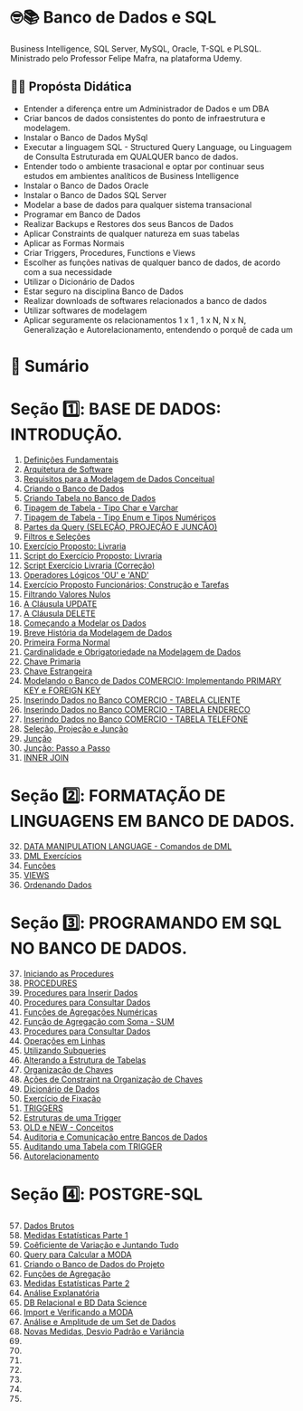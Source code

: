 # 🤓📚 **Banco de Dados e SQL**

Business Intelligence, SQL Server, MySQL, Oracle, T-SQL e PLSQL. Ministrado pelo Professor Felipe Mafra, na plataforma Udemy.

## 👩‍🏫 **Propósta Didática**

- Entender a diferença entre um Administrador de Dados e um DBA
- Criar bancos de dados consistentes do ponto de infraestrutura e modelagem.
- Instalar o Banco de Dados MySql
- Executar a linguagem SQL - Structured Query Language, ou Linguagem de Consulta Estruturada em QUALQUER banco de dados.
- Entender todo o ambiente trasacional e optar por continuar seus estudos em ambientes analíticos de Business Intelligence
- Instalar o Banco de Dados Oracle
- Instalar o Banco de Dados SQL Server
- Modelar a base de dados para qualquer sistema transacional
- Programar em Banco de Dados
- Realizar Backups e Restores dos seus Bancos de Dados
- Aplicar Constraints de qualquer natureza em suas tabelas
- Aplicar as Formas Normais
- Criar Triggers, Procedures, Functions e Views
- Escolher as funções nativas de qualquer banco de dados, de acordo com a sua necessidade
- Utilizar o Dicionário de Dados
- Estar seguro na disciplina Banco de Dados
- Realizar downloads de softwares relacionados a banco de dados
- Utilizar softwares de modelagem
- Aplicar seguramente os relacionamentos 1 x 1 , 1 x N, N x N, Generalização e Autorelacionamento, entendendo o porquê de cada um

# 📄 **Sumário**

# Seção 1️⃣: BASE DE DADOS: INTRODUÇÃO.

1. [Definições Fundamentais](https://github.com/vinicius-maznar/Banco_de_Dados-e-SQL/blob/main/01-Definicoes_Fundamentais.md)
2. [Arquitetura de Software](https://github.com/vinicius-maznar/Banco_de_Dados-e-SQL/blob/main/02%20-%20Arquitetura%20de%20Software%20.md)
3. [Requisitos para a Modelagem de Dados Conceitual](https://github.com/vinicius-maznar/SQL-e-Banco-de-Dados/blob/main/03%20-%20Requisitos%20para%20Modelagem%20de%20Dados%20Conceitual.md)
4. [Criando o Banco de Dados](https://github.com/vinicius-maznar/SQL-e-Banco-de-Dados/blob/main/04%20-%20Criando%20o%20Banco%20de%20Dados.md)
5. [Criando Tabela no Banco de Dados](https://github.com/vinicius-maznar/SQL-e-Banco-de-Dados/blob/main/05%20-%20Criando%20Tabela%20no%20Banco%20de%20Dados.md)
6. [Tipagem de Tabela - Tipo Char e Varchar](https://github.com/vinicius-maznar/SQL-e-Banco-de-Dados/blob/main/06%20-%20Tipagem%20de%20Tabela%20-%20Tipo%20CHAR%20e%20VARCHAR.md)
7. [Tipagem de Tabela - Tipo Enum e Tipos Numéricos](https://github.com/vinicius-maznar/SQL-e-Banco-de-Dados/blob/main/07%20-%20Tipagem%20de%20Banco%20de%20Dados%20-%20Tipo%20ENUM%20e%20Tipos%20Num%C3%A9ricos.md)
8. [Partes da Query (SELEÇÃO, PROJEÇÃO E JUNÇÃO)](https://github.com/vinicius-maznar/SQL-e-Banco-de-Dados/blob/main/08%20-%20Partes%20da%20Query%20(SELE%C3%87%C3%83O%2C%20PROJE%C3%87%C3%83O%20E%20JUN%C3%87%C3%83O).md)
9. [Filtros e Seleções](https://github.com/vinicius-maznar/SQL-e-Banco-de-Dados/blob/main/09%20-%20FIltros%20e%20Sele%C3%A7%C3%B5es.md)
10. [Exercício Proposto: Livraria](https://github.com/vinicius-maznar/SQL-e-Banco-de-Dados/blob/main/10%20-%20Exerc%C3%ADcio%20Proposto%20Livraria.md)
11. [Script do Exercício Proposto: Livraria](https://github.com/vinicius-maznar/SQL-e-Banco-de-Dados/blob/main/11%20-%20Script%20do%20Exerc%C3%ADcio%20Proposto:%20Livraria.sql)
12. [Script Exercício Livraria (Correção)](https://github.com/vinicius-maznar/SQL-e-Banco-de-Dados/blob/main/12%20-%20Script%20Exerc%C3%ADcio%20Livraria%20(Corre%C3%A7%C3%A3o).sql)
13. [Operadores Lógicos 'OU' e 'AND'](https://github.com/vinicius-maznar/SQL-e-Banco-de-Dados/blob/main/13%20-%20Operadores%20L%C3%B3gicos.md)
14. [Exercício Proposto Funcionários; Construção e Tarefas](https://github.com/vinicius-maznar/SQL-e-Banco-de-Dados/blob/main/14%20-%20Exerc%C3%ADcio%20Proposto%20Funcionarios%3A%20Constru%C3%A7%C3%A3o%20e%20Terafas.sql)
15. [Filtrando Valores Nulos](https://github.com/vinicius-maznar/SQL-e-Banco-de-Dados/blob/main/15%20-%20Filtrando%20Valores%20Nulos.md)
16. [A Cláusula UPDATE](https://github.com/vinicius-maznar/SQL-e-Banco-de-Dados/blob/main/16%20-%20A%20Cl%C3%A1usula%20UPDATE.md)
17. [A Cláusula DELETE](https://github.com/vinicius-maznar/SQL-e-Banco-de-Dados/blob/main/17%20-%20A%20Cl%C3%A1usula%20DELETE.md)
18. [Começando a Modelar os Dados](https://github.com/vinicius-maznar/SQL-e-Banco-de-Dados/blob/main/18%20-%20Come%C3%A7ando%20a%20Modelar%20os%20Dados.md)
19. [Breve História da Modelagem de Dados](https://github.com/vinicius-maznar/SQL-e-Banco-de-Dados/blob/main/19%20-%20Hist%C3%B3ria%20da%20Modelagem%20de%20Dados.md)
20. [Primeira Forma Normal](https://github.com/vinicius-maznar/SQL-e-Banco-de-Dados/blob/main/20%20-%20Primeira%20Forma%20Normal%20(1FN).md)
21. [Cardinalidade e Obrigatoriedade na Modelagem de Dados](https://github.com/vinicius-maznar/SQL-e-Banco-de-Dados/blob/main/21%20-%20Cardinalidade%20e%20Obrigatoriedade.md)
22. [Chave Primaria](https://github.com/vinicius-maznar/SQL-e-Banco-de-Dados/blob/main/22%20-%20Chave%20Primaria.md)
23. [Chave Estrangeira](https://github.com/vinicius-maznar/SQL-e-Banco-de-Dados/blob/main/23%20-%20Chave%20Estrangeira.md)
24. [Modelando o Banco de Dados COMERCIO: Implementando PRIMARY KEY e FOREIGN KEY](https://github.com/vinicius-maznar/SQL-e-Banco-de-Dados/blob/main/24%20-Modelando%20o%20Banco%20de%20Dados%20COMERCIO:%20Implementando%20PRIMARY%20KEY%20e%20FOREIGN%20KEY.sql)
25. [Inserindo Dados no Banco COMERCIO - TABELA CLIENTE](https://github.com/vinicius-maznar/SQL-e-Banco-de-Dados/blob/main/25%20-%20Inserindo%20Dados%20no%20Banco%20COMERCIO%20-%20TABELA%20CLIENTE.sql)
26. [ Inserindo Dados no Banco COMERCIO - TABELA ENDERECO](https://github.com/vinicius-maznar/SQL-e-Banco-de-Dados/blob/main/26%20-%20Inserindo%20Dados%20no%20Banco%20COMERCIO%20-%20TABELA%20ENDERECO.sql)
27. [Inserindo Dados no Banco COMERCIO - TABELA TELEFONE](https://github.com/vinicius-maznar/SQL-e-Banco-de-Dados/blob/main/27%20-%20Inserindo%20Dados%20no%20Banco%20COMERCIO%20-%20TABELA%20TELEFONE.sql)
28. [Seleção, Projeção e Junção](https://github.com/vinicius-maznar/SQL-e-Banco-de-Dados/blob/main/28%20-%20Sele%C3%A7%C3%A3o,%20Proje%C3%A7%C3%A3o%20e%20Jun%C3%A7%C3%A3o.md)
29. [Junção](https://github.com/vinicius-maznar/SQL-e-Banco-de-Dados/blob/main/29%20-%20Jun%C3%A7%C3%A3o.md)
30. [Junção: Passo a Passo](https://github.com/vinicius-maznar/SQL-e-Banco-de-Dados/blob/main/30%20-%20Jun%C3%A7%C3%A3o%3A%20Passo%20a%20Passo.sql)
31. [INNER JOIN](https://github.com/vinicius-maznar/SQL-e-Banco-de-Dados/blob/main/31%20-%20INNER%20JOIN.md)

# Seção 2️⃣: FORMATAÇÃO DE LINGUAGENS EM BANCO DE DADOS.

32. [DATA MANIPULATION LANGUAGE - Comandos de DML](https://github.com/vinicius-maznar/SQL-e-Banco-de-Dados/blob/main/32%20-%20DATA%20MANIPULATION%20LANGUAGE%20-%20Comandos%20de%20DML.md)
33. [DML Exercícios](https://github.com/vinicius-maznar/CURSO-COMPLETO-DE-SQL-E-DB/blob/main/34%20-%20DML%20Exerc%C3%ADcios%20-%20Parte%201.md)
34. [Funções](https://github.com/vinicius-maznar/CURSO-COMPLETO-DE-SQL-E-DB/blob/main/35%20-%20Fun%C3%A7%C3%B5es.md)
35. [VIEWS](https://github.com/vinicius-maznar/CURSO-COMPLETO-DE-SQL-E-DB/blob/main/36%20-%20Views.md)
36. [Ordenando Dados](https://github.com/vinicius-maznar/CURSO-COMPLETO-DE-SQL-E-DB/blob/main/37%20-%20Ordenando%20Dados.md)

# Seção 3️⃣: PROGRAMANDO EM SQL NO BANCO DE DADOS.
    
37. [Iniciando as Procedures](https://github.com/vinicius-maznar/CURSO-COMPLETO-DE-SQL-E-DB/blob/main/38%20-%20Iniciando%20as%20Procedures.md)
38. [PROCEDURES](https://github.com/vinicius-maznar/CURSO-COMPLETO-DE-SQL-E-DB/blob/main/38%20-%20Iniciando%20as%20Procedures.md)
39. [Procedures para Inserir Dados](https://github.com/vinicius-maznar/CURSO-COMPLETO-DE-SQL-E-DB/blob/main/39%20-%20Procedures%20para%20Inserir%20Dados.md)
40. [Procedures para Consultar Dados](https://github.com/vinicius-maznar/CURSO-COMPLETO-DE-SQL-E-DB/blob/main/40%20-%20Procedures%20para%20Consultar%20Dados.md)
41. [Funções de Agregações Numéricas](https://github.com/vinicius-maznar/CURSO-COMPLETO-DE-SQL-E-DB/blob/main/41%20-%20Fun%C3%A7%C3%B5es%20de%20Agrega%C3%A7%C3%B5es%20Num%C3%A9ricas.md)
42. [Função de Agregação com Soma - SUM](https://github.com/vinicius-maznar/CURSO-COMPLETO-DE-SQL-E-DB/blob/main/42%20-%20Fun%C3%A7%C3%A3o%20de%20Agrega%C3%A7%C3%A3o%20com%20Soma%20-%20SUM.md)
43. [Procedures para Consultar Dados](https://github.com/vinicius-maznar/CURSO-COMPLETO-DE-SQL-E-DB/blob/main/43%20-%20Procedures%20para%20Consultar%20Dados.md)
44. [Operações em Linhas](https://github.com/vinicius-maznar/CURSO-COMPLETO-DE-SQL-E-DB/blob/main/44%20-%20Opera%C3%A7%C3%B5es%20em%20Linhas.md)
45. [Utilizando Subqueries](https://github.com/vinicius-maznar/CURSO-COMPLETO-DE-SQL-E-DB/blob/main/45%20-%20Utilizando%20Subqueries.md)
46. [Alterando a Estrutura de Tabelas](https://github.com/vinicius-maznar/CURSO-COMPLETO-DE-SQL-E-DB/blob/main/46%20-%20Alterando%20a%20Estrutura%20de%20Tabelas.md)
47. [Organização de Chaves](https://github.com/vinicius-maznar/CURSO-COMPLETO-DE-SQL-E-DB/blob/main/47%20-%20Organiza%C3%A7%C3%A3o%20de%20Chaves.md)
48. [Ações de Constraint na Organização de Chaves](https://github.com/vinicius-maznar/CURSO-COMPLETO-DE-SQL-E-DB/blob/main/48%20-%20A%C3%A7%C3%B5es%20de%20Constraint%20na%20Organiza%C3%A7%C3%A3o%20de%20Chaves.md)
49. [Dicionário de Dados](https://github.com/vinicius-maznar/CURSO-COMPLETO-DE-SQL-E-DB/blob/main/49%20-%20Dicion%C3%A1rio%20de%20Dados.md)
50. [Exercício de Fixação](https://github.com/vinicius-maznar/CURSO-COMPLETO-DE-SQL-E-DB/blob/main/50%20-%20Exerc%C3%ADcio%20de%20Fixa%C3%A7%C3%A3o.md)
51. [TRIGGERS](https://github.com/vinicius-maznar/CURSO-COMPLETO-DE-SQL-E-DB/blob/main/51%20-%20TRIGGERS.md)
52. [Estruturas de uma Trigger](https://github.com/vinicius-maznar/CURSO-COMPLETO-DE-SQL-E-DB/blob/main/52%20-%20Estruturas%20de%20uma%20Trigger.md)
53. [OLD e NEW - Conceitos](https://github.com/vinicius-maznar/CURSO-COMPLETO-DE-SQL-E-DB/blob/main/53%20-%20OLD%20e%20NEW%20-%20Conceitos.md)
54. [Auditoria e Comunicação entre Bancos de Dados](https://github.com/vinicius-maznar/CURSO-COMPLETO-DE-SQL-E-DB/blob/main/54%20-%20Auditoria%20e%20Comunica%C3%A7%C3%A3o%20entre%20Bancos%20de%20Dados.md)
55. [Auditando uma Tabela com TRIGGER](https://github.com/vinicius-maznar/CURSO-COMPLETO-DE-SQL-E-DB/blob/main/55%20-%20Auditando%20uma%20Tabela%20com%20TRIGGER.md)
56. [Autorelacionamento](https://github.com/vinicius-maznar/CURSO-COMPLETO-DE-SQL-E-DB/blob/main/56%20-%20Autorelacionamento.md)

# Seção 4️⃣: POSTGRE-SQL

57. [Dados Brutos](https://github.com/vinicius-maznar/CURSO-COMPLETO-DE-SQL-E-DB/blob/main/AULA%201%20PostgreSQL%20-%20DEPARTAMENTOS%2C%20Dados%20Brutos.sql)
58. [Medidas Estatísticas Parte 1](https://github.com/vinicius-maznar/CURSO-COMPLETO-DE-SQL-E-DB/blob/main/AULA%2010%20PostgreSQL%20-%20MAQUINAS%2C%20Medidas%20Estat%C3%ADsticas%20-%20Mediana.sql)
59. [Coêficiente de Variação e Juntando Tudo](https://github.com/vinicius-maznar/CURSO-COMPLETO-DE-SQL-E-DB/blob/main/AULA%2011%20PostgreSQL%20-%20MAQUINAS%2C%20Co%C3%AAficiente%20de%20Varia%C3%A7%C3%A3o%20e%20Juntando%20Tudo.sql)
60. [Query para Calcular a MODA](https://github.com/vinicius-maznar/CURSO-COMPLETO-DE-SQL-E-DB/blob/main/AULA%2012%20PostgreSQL%20-%20MAQUINAS%2C%20Query%20para%20Calcular%20a%20MODA.sql)
61. [Criando o Banco de Dados do Projeto](https://github.com/vinicius-maznar/CURSO-COMPLETO-DE-SQL-E-DB/blob/main/AULA%202%20PostgreSQL%20-%20DEPARTAMENTOS%2C%20Criando%20o%20Banco%20de%20Dados%20do%20Projeto.sql)
62. [Funções de Agregação](https://github.com/vinicius-maznar/CURSO-COMPLETO-DE-SQL-E-DB/blob/main/AULA%203%20PostgreSQL%20-%20DEPARTAMENTOS%2C%20Fun%C3%A7%C3%B5es%20de%20Agrega%C3%A7%C3%A3o.sql)
63. [Medidas Estatísticas Parte 2](https://github.com/vinicius-maznar/CURSO-COMPLETO-DE-SQL-E-DB/blob/main/AULA%204%20PostgreSQL%20-%20DEPARTAMENTOS%2C%20Medidas%20Estat%C3%ADsticas.sql)
64. [Análise Explanatória](https://github.com/vinicius-maznar/CURSO-COMPLETO-DE-SQL-E-DB/blob/main/AULA%205%20PostgreSQL%20-%20DEPARTAMENTOS%2C%20An%C3%A1lise%20Explanat%C3%B3ria.sql)
65. [DB Relacional e BD Data Science](https://github.com/vinicius-maznar/CURSO-COMPLETO-DE-SQL-E-DB/blob/main/AULA%206%20PostgreSQL%20-%20DEPARTAMENTOS%2C%20DB%20Relacional%20e%20BD%20Data%20Science.sql)
66. [Import e Verificando a MODA](https://github.com/vinicius-maznar/CURSO-COMPLETO-DE-SQL-E-DB/blob/main/AULA%207%20PostgreSQL%20-%20MAQUINAS%2C%20Import%20e%20Verificando%20a%20MODA.sql)
67. [Análise e Amplitude de um Set de Dados](https://github.com/vinicius-maznar/CURSO-COMPLETO-DE-SQL-E-DB/blob/main/AULA%208%20PostgreSQL%20-%20MAQUINAS%2C%20An%C3%A1lise%2C%20Amplitude%20de%20um%20Set%20de%20Dados.sql)
68. [Novas Medidas, Desvio Padrão e Variância](https://github.com/vinicius-maznar/CURSO-COMPLETO-DE-SQL-E-DB/blob/main/AULA%209%20PostgreSQL%20-%20MAQUINAS%2C%20Novas%20Medidas%2C%20Desvio%20Padr%C3%A3o%20e%20Vari%C3%A2ncia.sql)
69. []()
70. []()
71. []()
72. []()
73. []()
74. []()
75. 

    



